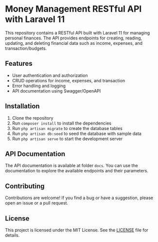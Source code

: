 # Money Management RESTful API with Laravel 11

This repository contains a RESTful API built with Laravel 11 for managing personal finances. The API provides endpoints for creating, reading, updating, and deleting financial data such as income, expenses, and transaction/budgets.

## Features

-   User authentication and authorization
-   CRUD operations for income, expenses, and transaction
-   Error handling and logging
-   API documentation using Swagger/OpenAPI

## Installation

1. Clone the repository
2. Run `composer install` to install the dependencies
3. Run `php artisan migrate` to create the database tables
4. Run `php artisan db:seed` to seed the database with sample data
5. Run `php artisan serve` to start the development server

## API Documentation

The API documentation is available at folder `docs`. You can use the documentation to explore the available endpoints and their parameters.

## Contributing

Contributions are welcome! If you find a bug or have a suggestion, please open an issue or a pull request.

## License

This project is licensed under the MIT License. See the [LICENSE](LICENSE) file for details.
